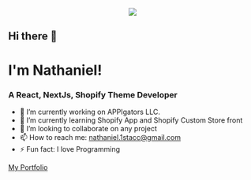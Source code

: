 
 
 <p align="center">
  <img src="https://nathanielmorales.vercel.app/_next/image?url=%2F_next%2Fstatic%2Fmedia%2Fnathlogo.7a4d3b99.png&w=256&q=75" />
</p>


## Hi there 👋
# I'm Nathaniel!
### A React, NextJs, Shopify Theme Developer

- 🔭 I’m currently working on APPIgators LLC.
- 🌱 I’m currently learning Shopify App and Shopify Custom Store front
- 👯 I’m looking to collaborate on any project  
- 📫 How to reach me: nathaniel.1stacc@gmail.com 
- ⚡ Fun fact: I love Programming

[My Portfolio](https://nathanielmorales.vercel.app "nathaniel Morales")
